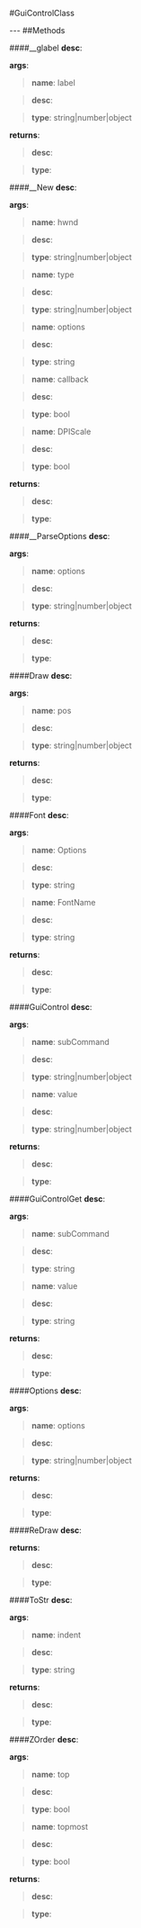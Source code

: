 #GuiControlClass
<figure markdown="1">

</figure>
---
##Methods

####__glabel
**desc**: 

**args**:

> **name**: label

> **desc**: 

> **type**: string|number|object

**returns**:

> **desc**: 

> **type**: 

####__New
**desc**: 

**args**:

> **name**: hwnd

> **desc**: 

> **type**: string|number|object

> **name**: type

> **desc**: 

> **type**: string|number|object

> **name**: options

> **desc**: 

> **type**: string

> **name**: callback

> **desc**: 

> **type**: bool

> **name**: DPIScale

> **desc**: 

> **type**: bool

**returns**:

> **desc**: 

> **type**: 

####__ParseOptions
**desc**: 

**args**:

> **name**: options

> **desc**: 

> **type**: string|number|object

**returns**:

> **desc**: 

> **type**: 

####Draw
**desc**: 

**args**:

> **name**: pos

> **desc**: 

> **type**: string|number|object

**returns**:

> **desc**: 

> **type**: 

####Font
**desc**: 

**args**:

> **name**: Options

> **desc**: 

> **type**: string

> **name**: FontName

> **desc**: 

> **type**: string

**returns**:

> **desc**: 

> **type**: 

####GuiControl
**desc**: 

**args**:

> **name**: subCommand

> **desc**: 

> **type**: string|number|object

> **name**: value

> **desc**: 

> **type**: string|number|object

**returns**:

> **desc**: 

> **type**: 

####GuiControlGet
**desc**: 

**args**:

> **name**: subCommand

> **desc**: 

> **type**: string

> **name**: value

> **desc**: 

> **type**: string

**returns**:

> **desc**: 

> **type**: 

####Options
**desc**: 

**args**:

> **name**: options

> **desc**: 

> **type**: string|number|object

**returns**:

> **desc**: 

> **type**: 

####ReDraw
**desc**: 

**returns**:

> **desc**: 

> **type**: 

####ToStr
**desc**: 

**args**:

> **name**: indent

> **desc**: 

> **type**: string

**returns**:

> **desc**: 

> **type**: 

####ZOrder
**desc**: 

**args**:

> **name**: top

> **desc**: 

> **type**: bool

> **name**: topmost

> **desc**: 

> **type**: bool

**returns**:

> **desc**: 

> **type**: 

